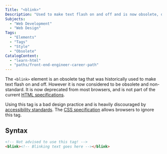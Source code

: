 ```yaml
---
Title: "<blink>"
Description: "Used to make text flash on and off and is now obsolete, deprecated, and non-standard."
Subjects:
  - "Web Development"
  - "Web Design"
Tags:
  - "Elements"
  - "Tags"
  - "Style"
  - "Obsolete"
CatalogContent:
  - "learn-html"
  - "paths/front-end-engineer-career-path"
---
```


The `<blink>` element is an obsolete tag that was historically used to make text flash on and off. However it is now considered to be obsolete and non-standard. It is now deprecated from most browsers, and is not part of the current [HTML specifications](https://html.spec.whatwg.org/).

Using this tag is a bad design practice and is heavily discouraged by [accessibility standards](https://www.w3.org/WAI/standards-guidelines/wcag/). The [CSS specification](https://www.w3.org/TR/css-2021/) allows browsers to ignore this tag.

## Syntax

```html
<!-- Not advised to use this tag! -->
<blink><!-- Blinking text goes here --></blink>
```
